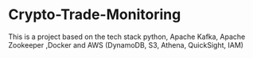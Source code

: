 # Crypto-Trade-Monitoring
This is a project based on the tech stack python, Apache Kafka, Apache Zookeeper ,Docker and AWS (DynamoDB, S3, Athena, QuickSight, IAM)
